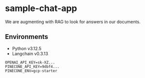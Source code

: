 # sample-chat-app

We are augmenting with RAG to look for answers in our documents.

## Environments

* Python v3.12.5
* Langchain v0.3.13

```env
OPENAI_API_KEY=sk-XZ...
PINECONE_API_KEY=9dbf4...
PINECONE_ENV=gcp-starter
```